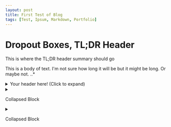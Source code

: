 ```yaml
---
layout: post
title: First Test of Blog
tags: [Test, Ipsum, Markdown, Portfolio]
---
```


# Dropout Boxes, TL;DR Header

This is where the TL;DR header summary should go

This is a body of text. I'm not sure how long it will be but it might be long. Or maybe not.
..*
<details><summary>Your header here! (Click to expand)</summary>
    
*Your content here...*</br>
(markup only where supported)</br>
more content here...</br>
</details>


<details>
  <summary>
    <p>Collapsed Block</p>
  </summary>

  <h2 id="header">Header</h2>
  Random Things
</details>

<details><summary>
    <p>Collapsed Block</p>
  </summary>

  <h2 id="header">Header</h2>
  Random Things
</details>
